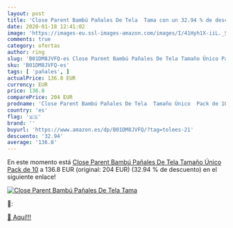 ```yaml
---
layout: post
title: 'Close Parent Bambú Pañales De Tela  Tama con un 32.94 % de descuento'
date: 2020-01-18 12:41:02
image: 'https://images-eu.ssl-images-amazon.com/images/I/41Hyh1X-iiL._SL200_.jpg'
comments: true
category: ofertas
author: ring
slug: 'B01DM8JVFQ-es Close Parent Bambú Pañales De Tela Tamaño Único Pack de 10'
sku: 'B01DM8JVFQ-es'
tags: [ 'pañales', ]
actualPrice: 136.8 EUR
currency: EUR
price: 136.8
comparePrice: 204 EUR
prodname: 'Close Parent Bambú Pañales De Tela  Tamaño Único  Pack de 10'
country: 'es'
flag: '🇪🇸'
brand: ''
buyurl: 'https://www.amazon.es/dp/B01DM8JVFQ/?tag=tolees-21'
descuento: '32.94'
average: '136.8'
---
```


En este momento está [Close Parent Bambú Pañales De Tela  Tamaño Único  Pack de 10](https://www.amazon.es/dp/B01DM8JVFQ/?tag=tolees-21) a 136.8 EUR (original: 204 EUR) (32.94 %  de descuento) en el siguiente enlace!

[![Close Parent Bambú Pañales De Tela  Tama](https://images-eu.ssl-images-amazon.com/images/I/41Hyh1X-iiL._SL200_.jpg)](https://www.amazon.es/dp/B01DM8JVFQ/?tag=tolees-21)

🔎:


[🛒 Aquí!!!](https://www.amazon.es/dp/B01DM8JVFQ/?tag=tolees-21)
